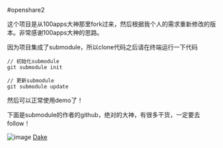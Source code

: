 #openshare2

这个项目是从100apps大神那里fork过来，然后根据我个人的需求重新修改的版本。非常感谢100apps大神的思路。


因为项目集成了submodule，所以clone代码之后请在终端运行一下代码

```
// 初始化submodule
git submodule init

// 更新submodule
git submodule update

```
然后可以正常使用demo了！

下面是submodule的作者的github，绝对的大神，有很多干货，一定要去follow！

![image](https://avatars3.githubusercontent.com/u/657637?v=3&s=400)
[Dake](https://github.com/dake)


